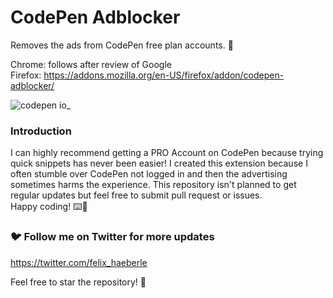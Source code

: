 # CodePen Adblocker
	
Removes the ads from CodePen free plan accounts. 🚀

Chrome: follows after review of Google<br>
Firefox: https://addons.mozilla.org/en-US/firefox/addon/codepen-adblocker/

![codepen io_](https://user-images.githubusercontent.com/34959078/70711127-08dad580-1ce1-11ea-9587-b65523d727bb.png)

### Introduction
I can highly recommend getting a PRO Account on CodePen because trying quick snippets has never been easier! I created this extension because I often stumble over CodePen not logged in and then the advertising sometimes harms the experience. This repository isn't planned to get regular updates but feel free to submit pull request or issues. <br>Happy coding! ⌨️🎉

### 🐦 Follow me on Twitter for more updates
https://twitter.com/felix_haeberle

Feel free to star the repository! 🌟
